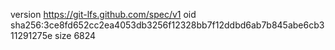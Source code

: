version https://git-lfs.github.com/spec/v1
oid sha256:3ce8fd652cc2ea4053db3256f12328bb7f12ddbd6ab7b845abe6cb311291275e
size 6824
